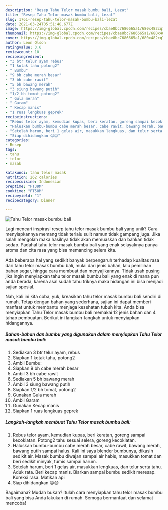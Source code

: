 ```yaml
---
description: "Resep Tahu Telor masak bumbu bali, Lezat"
title: "Resep Tahu Telor masak bumbu bali, Lezat"
slug: 1761-resep-tahu-telor-masak-bumbu-bali-lezat
date: 2021-03-24T05:51:48.677Z
image: https://img-global.cpcdn.com/recipes/cbae8bc7686665a1/680x482cq70/tahu-telor-masak-bumbu-bali-foto-resep-utama.jpg
thumbnail: https://img-global.cpcdn.com/recipes/cbae8bc7686665a1/680x482cq70/tahu-telor-masak-bumbu-bali-foto-resep-utama.jpg
cover: https://img-global.cpcdn.com/recipes/cbae8bc7686665a1/680x482cq70/tahu-telor-masak-bumbu-bali-foto-resep-utama.jpg
author: Leon Olson
ratingvalue: 3.6
reviewcount: 10
recipeingredient:
- "3 btr telur ayam rebus"
- "1 kotak tahu potong2"
- " Bumbu"
- "9 bh cabe merah besar"
- "3 bh cabe rawit"
- "5 bh bawang merah"
- "3 siung bawang putih"
- "1/2 bh tomat potong2"
- " Gula merah"
- " Garam"
- " Kecap manis"
- "1 ruas lengkuas geprek"
recipeinstructions:
- "Rebus telor ayam, kemudian kupas, beri keratan, goreng sampai kecoklatan. Potong2 tahu sesuai selera, goreng kecoklatan."
- "Haluskan bumbu-bumbu cabe merah besar, cabe rawit, bawang merah, bawang putih sampai halus. Kali ini saya blender bumbunya, dikasih sedikit air. Masak bumbu diwajan sampai air habis, masukkan tomat dan beri sedikit minyak, tumis sampai harum."
- "Setelah harum, beri 1 gelas air, masukkan lengkuas, dan telur serta tahu. Aduk rata. Beri kecap manis. Biarkan sampai bumbu sedikit meresap. Koreksi rasa. Matikan api"
- "Siap dihidangkan 😊😊"
categories:
- Resep
tags:
- tahu
- telor
- masak

katakunci: tahu telor masak 
nutrition: 262 calories
recipecuisine: Indonesian
preptime: "PT39M"
cooktime: "PT58M"
recipeyield: "1"
recipecategory: Dinner

---
```



![Tahu Telor masak bumbu bali](https://img-global.cpcdn.com/recipes/cbae8bc7686665a1/680x482cq70/tahu-telor-masak-bumbu-bali-foto-resep-utama.jpg)

Lagi mencari inspirasi resep tahu telor masak bumbu bali yang unik? Cara menyiapkannya memang tidak terlalu sulit namun tidak gampang juga. Jika salah mengolah maka hasilnya tidak akan memuaskan dan bahkan tidak sedap. Padahal tahu telor masak bumbu bali yang enak selayaknya punya aroma dan cita rasa yang bisa memancing selera kita.

Ada beberapa hal yang sedikit banyak berpengaruh terhadap kualitas rasa dari tahu telor masak bumbu bali, mulai dari jenis bahan, lalu pemilihan bahan segar, hingga cara membuat dan menyajikannya. Tidak usah pusing jika ingin menyiapkan tahu telor masak bumbu bali yang enak di mana pun anda berada, karena asal sudah tahu triknya maka hidangan ini bisa menjadi sajian spesial.




Nah, kali ini kita coba, yuk, kreasikan tahu telor masak bumbu bali sendiri di rumah. Tetap dengan bahan yang sederhana, sajian ini dapat memberi manfaat untuk membantu menjaga kesehatan tubuh kita. Anda bisa menyiapkan Tahu Telor masak bumbu bali memakai 12 jenis bahan dan 4 tahap pembuatan. Berikut ini langkah-langkah untuk menyiapkan hidangannya.

<!--inarticleads1-->

##### Bahan-bahan dan bumbu yang digunakan dalam menyiapkan Tahu Telor masak bumbu bali:

1. Sediakan 3 btr telur ayam, rebus
1. Siapkan 1 kotak tahu, potong2
1. Ambil  Bumbu:
1. Siapkan 9 bh cabe merah besar
1. Ambil 3 bh cabe rawit
1. Sediakan 5 bh bawang merah
1. Ambil 3 siung bawang putih
1. Siapkan 1/2 bh tomat, potong2
1. Gunakan  Gula merah
1. Ambil  Garam
1. Gunakan  Kecap manis
1. Siapkan 1 ruas lengkuas geprek




<!--inarticleads2-->

##### Langkah-langkah membuat Tahu Telor masak bumbu bali:

1. Rebus telor ayam, kemudian kupas, beri keratan, goreng sampai kecoklatan. Potong2 tahu sesuai selera, goreng kecoklatan.
1. Haluskan bumbu-bumbu cabe merah besar, cabe rawit, bawang merah, bawang putih sampai halus. Kali ini saya blender bumbunya, dikasih sedikit air. Masak bumbu diwajan sampai air habis, masukkan tomat dan beri sedikit minyak, tumis sampai harum.
1. Setelah harum, beri 1 gelas air, masukkan lengkuas, dan telur serta tahu. Aduk rata. Beri kecap manis. Biarkan sampai bumbu sedikit meresap. Koreksi rasa. Matikan api
1. Siap dihidangkan 😊😊




Bagaimana? Mudah bukan? Itulah cara menyiapkan tahu telor masak bumbu bali yang bisa Anda lakukan di rumah. Semoga bermanfaat dan selamat mencoba!
